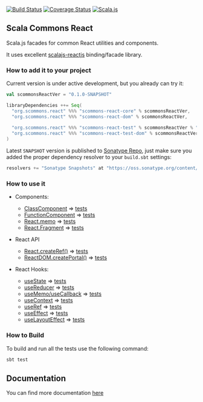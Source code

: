 
[![Build Status](https://travis-ci.org/scommons/scommons-react.svg?branch=master)](https://travis-ci.org/scommons/scommons-react)
[![Coverage Status](https://coveralls.io/repos/github/scommons/scommons-react/badge.svg?branch=master)](https://coveralls.io/github/scommons/scommons-react?branch=master)
[![Scala.js](https://www.scala-js.org/assets/badges/scalajs-0.6.17.svg)](https://www.scala-js.org)

## Scala Commons React
Scala.js facades for common React utilities and components.

It uses excellent [scalajs-reactjs](https://github.com/shogowada/scalajs-reactjs) binding/facade library.


### How to add it to your project

Current version is under active development, but you already can try it:
```scala
val scommonsReactVer = "0.1.0-SNAPSHOT"

libraryDependencies ++= Seq(
  "org.scommons.react" %%% "scommons-react-core" % scommonsReactVer,
  "org.scommons.react" %%% "scommons-react-dom" % scommonsReactVer,
  
  "org.scommons.react" %%% "scommons-react-test" % scommonsReactVer % "test",
  "org.scommons.react" %%% "scommons-react-test-dom" % scommonsReactVer % "test"
)
```

Latest `SNAPSHOT` version is published to [Sonatype Repo](https://oss.sonatype.org/content/repositories/snapshots/org/scommons/), just make sure you added
the proper dependency resolver to your `build.sbt` settings:
```scala
resolvers += "Sonatype Snapshots" at "https://oss.sonatype.org/content/repositories/snapshots/"
```

### How to use it

* Components:
  * [ClassComponent](showcase/src/main/scala/scommons/react/showcase/ClassComponentDemo.scala) => [tests](showcase/src/test/scala/scommons/react/showcase/ClassComponentDemoSpec.scala)
  * [FunctionComponent](showcase/src/main/scala/scommons/react/showcase/FunctionComponentDemo.scala) => [tests](showcase/src/test/scala/scommons/react/showcase/FunctionComponentDemoSpec.scala)
  * [React.memo](showcase/src/main/scala/scommons/react/showcase/ReactMemoDemo.scala) => [tests](showcase/src/test/scala/scommons/react/showcase/ReactMemoDemoSpec.scala)
  * [React.Fragment](showcase/src/main/scala/scommons/react/showcase/ReactFragmentDemo.scala) => [tests](showcase/src/test/scala/scommons/react/showcase/ReactFragmentDemoSpec.scala)

* React API
  * [React.createRef()](showcase/src/main/scala/scommons/react/showcase/ReactRefDemo.scala) => [tests](showcase/src/test/scala/scommons/react/showcase/ReactRefDemoSpec.scala)
  * [ReactDOM.createPortal()](showcase/src/main/scala/scommons/react/showcase/dom/ReactPortalDemo.scala) => [tests](showcase/src/test/scala/scommons/react/showcase/dom/ReactPortalDemoSpec.scala)

* React Hooks:
  * [useState](showcase/src/main/scala/scommons/react/showcase/hooks/UseStateDemo.scala) => [tests](showcase/src/test/scala/scommons/react/showcase/hooks/UseStateDemoSpec.scala)
  * [useReducer](showcase/src/main/scala/scommons/react/showcase/hooks/UseReducerDemo.scala) => [tests](showcase/src/test/scala/scommons/react/showcase/hooks/UseReducerDemoSpec.scala)
  * [useMemo/useCallback](showcase/src/main/scala/scommons/react/showcase/hooks/UseMemoDemo.scala) => [tests](showcase/src/test/scala/scommons/react/showcase/hooks/UseMemoDemoSpec.scala)
  * [useContext](showcase/src/main/scala/scommons/react/showcase/hooks/UseContextDemo.scala) => [tests](showcase/src/test/scala/scommons/react/showcase/hooks/UseContextDemoSpec.scala)
  * [useRef](showcase/src/main/scala/scommons/react/showcase/hooks/UseRefDemo.scala) => [tests](showcase/src/test/scala/scommons/react/showcase/hooks/UseRefDemoSpec.scala)
  * [useEffect](showcase/src/main/scala/scommons/react/showcase/hooks/UseEffectDemo.scala) => [tests](showcase/src/test/scala/scommons/react/showcase/hooks/UseEffectDemoSpec.scala)
  * [useLayoutEffect](showcase/src/main/scala/scommons/react/showcase/hooks/UseLayoutEffectDemo.scala) => [tests](showcase/src/test/scala/scommons/react/showcase/hooks/UseLayoutEffectDemoSpec.scala)

### How to Build

To build and run all the tests use the following command:
```bash
sbt test
```

## Documentation

You can find more documentation [here](https://scommons.org)
